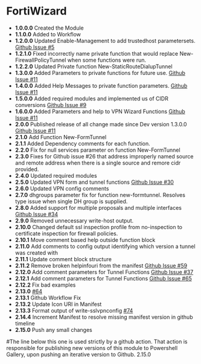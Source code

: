 # **FortiWizard**

* **1.0.0.0** Created the Module
* **1.1.0.0** Added to Workflow
* **1.2.0.0** Updated Enable-Management to add trustedhost parametersets. [Github Issue #5](https://github.com/TheTaylorLee/AdminToolbox/issues/5)
* **1.2.1.0** Fixed incorrectly name private function that would replace New-FirewallPolicyTunnel when some functions were run.
* **1.2.2.0** Updated Private function New-StaticRouteDialupTunnel
* **1.3.0.0** Added Parameters to private functions for future use. [Github Issue #11](https://github.com/TheTaylorLee/AdminToolbox/issues/11)
* **1.4.0.0** Added Help Messages to private function parameters. [Github Issue #11](https://github.com/TheTaylorLee/AdminToolbox/issues/11)
* **1.5.0.0** Added required modules and implemented us of CIDR conversions [Github Issue #9](https://github.com/TheTaylorLee/AdminToolbox/issues/9)
* **1.6.0.0** Added Parameters and help to VPN Wizard Functions [Github Issue #11](https://github.com/TheTaylorLee/AdminToolbox/issues/11)
* **2.0.0** Published release of all change made since Dev version 1.3.0.0 [Github Issue #11](https://github.com/TheTaylorLee/AdminToolbox/issues/11)
* **2.1.0** Add Function New-FormTunnel
* **2.1.1** Added Dependency comments for each function.
* **2.2.0** Fix for null services parameter on function New-FormTunnel
* **2.3.0** Fixes for Github issue #26 that address improperly named source and remote address when there is a single source and remore cidr provided.
* **2.4.0** Updated required modules
* **2.5.0** Updated VPN form and tunnel functions [Github Issue #30](https://github.com/TheTaylorLee/AdminToolbox/issues/30)
* **2.6.0** Updated VPN config comments
* **2.7.0** dhgroups parameter fix for function new-formtunnel. Resolves type issue when single DH group is supplied.
* **2.8.0** Added support for multiple proposals and multiple interfaces  [Github Issue #34](https://github.com/TheTaylorLee/AdminToolbox/issues/34)
* **2.9.0** Removed unnecessary write-host output.
* **2.10.0** Changed default ssl inspection profile from no-inspection to certificate inspection for firewall policies.
* **2.10.1** Move comment based help outside function block
* **2.11.0** Add comments to config output identifying which version a tunnel was created with
* **2.11.1** Update comment block structure
* **2.11.2** Remove broken helpinfouri from the manifest [Github Issue #59](https://github.com/TheTaylorLee/AdminToolbox/issues/59)
* **2.12.0** Add comment parameters for Tunnel Functions [Github Issue #37](https://github.com/TheTaylorLee/AdminToolbox/issues/37)
* **2.12.1** Add comment parameters for Tunnel Functions [Github Issue #65](https://github.com/TheTaylorLee/AdminToolbox/issues/65)
* **2.12.2** Fix bad examples
* **2.13.0** [#64](https://github.com/TheTaylorLee/AdminToolbox/issues/64)
* **2.13.1** Github Workflow Fix
* **2.13.2** Update Icon URI in Manifest
* **2.13.3** Format output of write-sslvpnconfig [#74](https://github.com/TheTaylorLee/AdminToolbox/issues/74)
* **2.14.4** Increment Manifest to resolve missing manifest version in github timeline
* **2.15.0** Push any small changes

#The line below this one is used strictly by a github action. That action is responsible for publishing new versions of this module to Powershell Gallery, upon pushing an iterative version to Github.
2.15.0